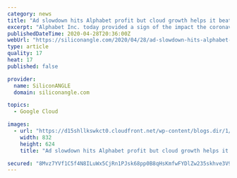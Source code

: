 ```yaml
---
category: news
title: "Ad slowdown hits Alphabet profit but cloud growth helps it beat revenue forecast"
excerpt: "Alphabet Inc. today provided a sign of the impact the coronavirus pandemic will have on technology giants, reporting lower profits in its first quarter, but it still managed to eke out better-than-expected revenue growth."
publishedDateTime: 2020-04-28T20:36:00Z
webUrl: "https://siliconangle.com/2020/04/28/ad-slowdown-hits-alphabet-profit-cloud-growth-helps-beat-revenue-forecast/"
type: article
quality: 17
heat: 17
published: false

provider:
  name: SiliconANGLE
  domain: siliconangle.com

topics:
  - Google Cloud

images:
  - url: "https://d15shllkswkct0.cloudfront.net/wp-content/blogs.dir/1/files/2016/03/sundarpichai-next-2016.jpg"
    width: 832
    height: 624
    title: "Ad slowdown hits Alphabet profit but cloud growth helps it beat revenue forecast"

secured: "8Mvz7YVf1C5f4N8ILuWx5CjRn1PJsk68pp0B8qHsKmfwFYDlZw235skhve3V9aycFvHLcOOY7TTFCnPpSA9Btu/FDiWUz6KT16FGWQqv5cmu8sAs6hSnHM3QTAUcXT3KcKGzyWMdh+w2gf7nZdMfCqzxUZWoMjJ2Q0CLdSMxsqRjWucGmcTkoxF/+HGYzp8p485HTHOYWW1zbr2MDEuM4q2qQbbXW5C4tMXWIROy9yyl3U+VN/njXm2/rcIinhbN5oFVJ5Oe6FMuMomlp2/iyA0ozkI3em3gr2itATLC8KawDOzfYLy4cge9lbhANfH+;QpCKT3k0ixqemX1rosaIOg=="
---
```


